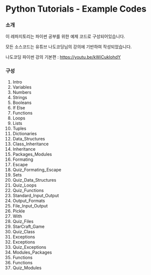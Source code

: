 # Python Tutorials - Example Codes

### 소개
이 레파지토리는 파이썬 공부를 위한 예제 코드로 구성되어있습니다.

모든 소스코드는 유튜브 나도코딩님의 강의에 기반하여 작성되었습니다.

나도코딩 파이썬 강의 기본편 : https://youtu.be/kWiCuklohdY

### 구성
1. Intro
2. Variables
3. Numbers
4. Strings
5. Booleans
6. If Else
7. Functions
8. Loops
9. Lists
10. Tuples
11. Dictionaries
12. Data_Structures
13. Class_Inheritance
14. Inheritance
15. Packages_Modules
16. Formating
17. Escape
18. Quiz_Formating_Escape
19. Sets
20. Quiz_Data_Structures
21. Quiz_Loops
22. Quiz_Functions
23. Standard_Input_Output
24. Output_Formats
25. File_Input_Output
26. Pickle
27. With
28. Quiz_Files
29. StarCraft_Game
30. Quiz_Class
31. Exceptions
32. Exceptions
33. Quiz_Exceptions
34. Modules_Packages
35. Functions
36. Functions
37. Quiz_Modules
